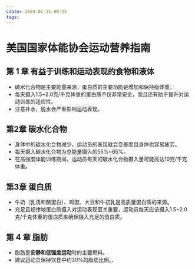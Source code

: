 ```yaml
---
cdate: 2024-02-11 09:25
tags: 
---
```


# 美国国家体能协会运动营养指南

## 第 1 章 有益于训练和运动表现的食物和液体

- 碳水化合物是主要能量来源，蛋白质的主要功能是增加和保持瘦体重。
- 每天摄入1.5~2.0克/千克体重的蛋白质不仅非常安全，而且还有助于提升对运动训练的适应性。
- 注意补水，脱水会严重影响运动表现。

## 第2章 碳水化合物

- 身体中的碳水化合物减少，运动员的表现就会变差而且身体也容易疲劳。
- 每天摄入碳水化合物为总能量摄入的55%~65%。
- 在高强度体能训练期间，运动员每天的碳水化合物摄入量可能高达10克/千克体重。

## 第3章 蛋白质

- 牛奶（乳清和酪蛋白）、鸡蛋、大豆和牛初乳是高质量蛋白质的来源。
- 充足且规律地蛋白质摄入对运动表现至关重要，运动员每天应该摄入1.5~2.0克/千克体重的蛋白质来确保摄入充足的蛋白质。

## 第 4 章 脂肪

- 脂肪是**安静和低强度运动**时的主要燃料。
- 建议运动员保持饮食中约30%的脂肪比例。、

> 